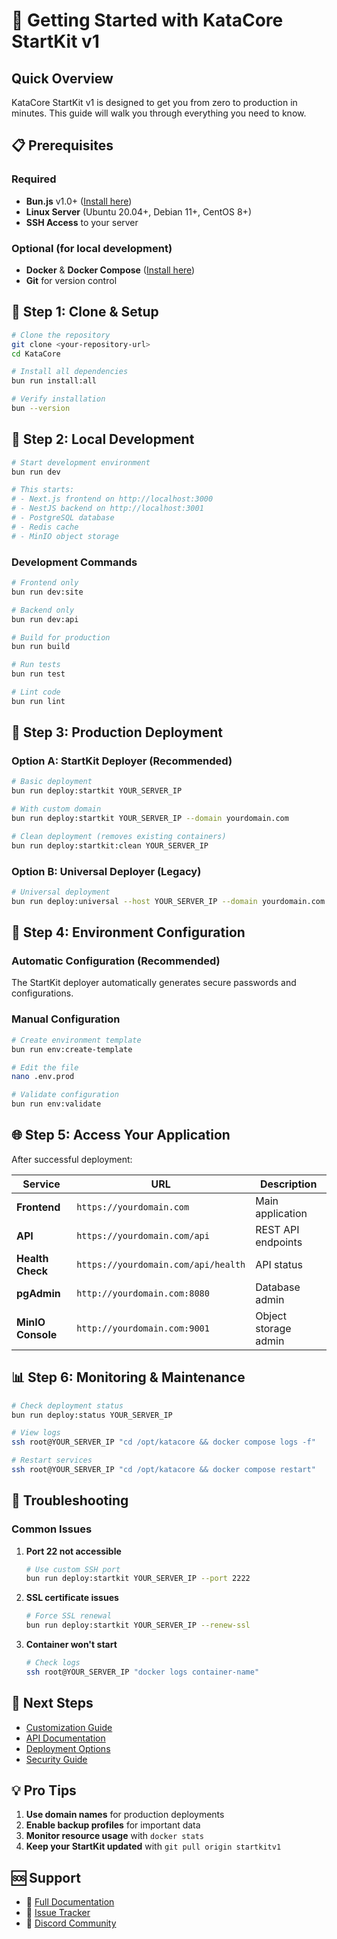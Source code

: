 # 🚀 Getting Started with KataCore StartKit v1

## Quick Overview

KataCore StartKit v1 is designed to get you from zero to production in minutes. This guide will walk you through everything you need to know.

## 📋 Prerequisites

### Required
- **Bun.js** v1.0+ ([Install here](https://bun.sh))
- **Linux Server** (Ubuntu 20.04+, Debian 11+, CentOS 8+)
- **SSH Access** to your server

### Optional (for local development)
- **Docker** & **Docker Compose** ([Install here](https://docker.com))
- **Git** for version control

## 🏁 Step 1: Clone & Setup

```bash
# Clone the repository
git clone <your-repository-url>
cd KataCore

# Install all dependencies
bun run install:all

# Verify installation
bun --version
```

## 🔧 Step 2: Local Development

```bash
# Start development environment
bun run dev

# This starts:
# - Next.js frontend on http://localhost:3000
# - NestJS backend on http://localhost:3001
# - PostgreSQL database 
# - Redis cache
# - MinIO object storage
```

### Development Commands

```bash
# Frontend only
bun run dev:site

# Backend only  
bun run dev:api

# Build for production
bun run build

# Run tests
bun run test

# Lint code
bun run lint
```

## 🚀 Step 3: Production Deployment

### Option A: StartKit Deployer (Recommended)

```bash
# Basic deployment
bun run deploy:startkit YOUR_SERVER_IP

# With custom domain
bun run deploy:startkit YOUR_SERVER_IP --domain yourdomain.com

# Clean deployment (removes existing containers)
bun run deploy:startkit:clean YOUR_SERVER_IP
```

### Option B: Universal Deployer (Legacy)

```bash
# Universal deployment
bun run deploy:universal --host YOUR_SERVER_IP --domain yourdomain.com
```

## 🔐 Step 4: Environment Configuration

### Automatic Configuration (Recommended)
The StartKit deployer automatically generates secure passwords and configurations.

### Manual Configuration
```bash
# Create environment template
bun run env:create-template

# Edit the file
nano .env.prod

# Validate configuration
bun run env:validate
```

## 🌐 Step 5: Access Your Application

After successful deployment:

| Service | URL | Description |
|---------|-----|-------------|
| **Frontend** | `https://yourdomain.com` | Main application |
| **API** | `https://yourdomain.com/api` | REST API endpoints |
| **Health Check** | `https://yourdomain.com/api/health` | API status |
| **pgAdmin** | `http://yourdomain.com:8080` | Database admin |
| **MinIO Console** | `http://yourdomain.com:9001` | Object storage admin |

## 📊 Step 6: Monitoring & Maintenance

```bash
# Check deployment status
bun run deploy:status YOUR_SERVER_IP

# View logs
ssh root@YOUR_SERVER_IP "cd /opt/katacore && docker compose logs -f"

# Restart services
ssh root@YOUR_SERVER_IP "cd /opt/katacore && docker compose restart"
```

## 🔧 Troubleshooting

### Common Issues

1. **Port 22 not accessible**
   ```bash
   # Use custom SSH port
   bun run deploy:startkit YOUR_SERVER_IP --port 2222
   ```

2. **SSL certificate issues**
   ```bash
   # Force SSL renewal
   bun run deploy:startkit YOUR_SERVER_IP --renew-ssl
   ```

3. **Container won't start**
   ```bash
   # Check logs
   ssh root@YOUR_SERVER_IP "docker logs container-name"
   ```

## 🎯 Next Steps

- [Customization Guide](CUSTOMIZATION.md)
- [API Documentation](API.md)
- [Deployment Options](DEPLOYMENT.md)
- [Security Guide](SECURITY.md)

## 💡 Pro Tips

1. **Use domain names** for production deployments
2. **Enable backup profiles** for important data
3. **Monitor resource usage** with `docker stats`
4. **Keep your StartKit updated** with `git pull origin startkitv1`

## 🆘 Support

- 📖 [Full Documentation](../README.md)
- 🐛 [Issue Tracker](https://github.com/yourusername/katacore-startkit/issues)
- 💬 [Discord Community](https://discord.gg/your-invite)
